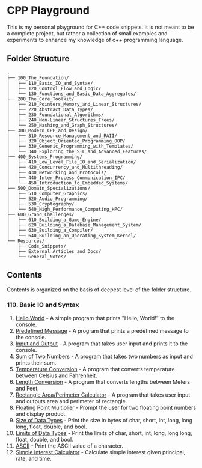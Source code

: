 # CPP Playground
This is my personal playground for C++ code snippets. 
It is not meant to be a complete project, 
but rather a collection of small examples and experiments 
to enhance my knowledge of c++ programming language.

## Folder Structure
```folder
.
├── 100_The_Foundation/
│   ├── 110_Basic_IO_and_Syntax/
│   ├── 120_Control_Flow_and_Logic/
│   └── 130_Functions_and_Basic_Data_Aggregates/
├── 200_The_Core_Toolkit/
│   ├── 210_Pointers_Memory_and_Linear_Structures/
│   ├── 220_Abstract_Data_Types/
│   ├── 230_Foundational_Algorithms/
│   ├── 240_Non-Linear_Structures_Trees/
│   └── 250_Hashing_and_Graph_Structures/
├── 300_Modern_CPP_and_Design/
│   ├── 310_Resource_Management_and_RAII/
│   ├── 320_Object_Oriented_Programming_OOP/
│   ├── 330_Generic_Programming_with_Templates/
│   └── 340_Exploring_the_STL_and_Advanced_Features/
├── 400_Systems_Programming/
│   ├── 410_Low_Level_File_IO_and_Serialization/
│   ├── 420_Concurrency_and_Multithreading/
│   ├── 430_Networking_and_Protocols/
│   ├── 440_Inter_Process_Communication_IPC/
│   └── 450_Introduction_to_Embedded_Systems/
├── 500_Domain_Specializations/
│   ├── 510_Computer_Graphics/
│   ├── 520_Audio_Programming/
│   ├── 530_Cryptography/
│   └── 540_High_Performance_Computing_HPC/
├── 600_Grand_Challenges/
│   ├── 610_Building_a_Game_Engine/
│   ├── 620_Building_a_Database_Management_System/
│   ├── 630_Building_a_Compiler/
│   └── 640_Building_an_Operating_System_Kernel/
└── Resources/
    ├── Code_Snippets/
    ├── External_Articles_and_Docs/
    └── General_Notes/
```

## Contents
Contents is organized on the basis of deepest level of the folder structure.

### 110. Basic IO and Syntax
1. [Hello World](100_The_Foundation/110_Basic_IO_and_Syntax/001_hello_world.cpp) - A simple program that prints "Hello, World!" to the console.
2. [Predefined Message](100_The_Foundation/110_Basic_IO_and_Syntax/002_predefined_msg.cpp) - A program that prints a predefined message to the console.
3. [Input and Output](100_The_Foundation/110_Basic_IO_and_Syntax/003_input_output.cpp) - A program that takes user input and prints it to the console.
4. [Sum of Two Numbers](100_The_Foundation/110_Basic_IO_and_Syntax/004_sum.cpp) - A program that takes two numbers as input and prints their sum.
5. [Temperature Conversion](100_The_Foundation/110_Basic_IO_and_Syntax/005_temp_conversion.cpp) - A program that converts temperature between Celsius and Fahrenheit.
6. [Length Conversion](100_The_Foundation/110_Basic_IO_and_Syntax/006_len_conversion.cpp) - A program that converts lengths between Meters and Feet.
7. [Rectangle Area/Perimeter Calculator](100_The_Foundation/110_Basic_IO_and_Syntax/007_rect_peri_calc.cpp) - A program that takes user input and outputs area and perimeter of rectangle.
8. [Floating Point Multiplier](100_The_Foundation/110_Basic_IO_and_Syntax/008_floating_pt_multiplier.cpp) - Prompt the user for two floating point numbers and display product.
9. [Size of Data Types](100_The_Foundation/110_Basic_IO_and_Syntax/009_size-of_data-types.cpp) - Print the size in bytes of char, short, int, long, long long, float, double, and bool.
10. [Limits of Data Types](100_The_Foundation/110_Basic_IO_and_Syntax/010_limits_data-types.cpp) - Print the limits of char, short, int, long, long long, float, double, and bool.
11. [ASCII](100_The_Foundation/110_Basic_IO_and_Syntax/011_ascii.cpp) - Print the ASCII value of a character.
12. [Simple Interest Calculator](100_The_Foundation/110_Basic_IO_and_Syntax/012_simple_interest_calc.cpp) - Calculate simple interest given principal, rate, and time.
